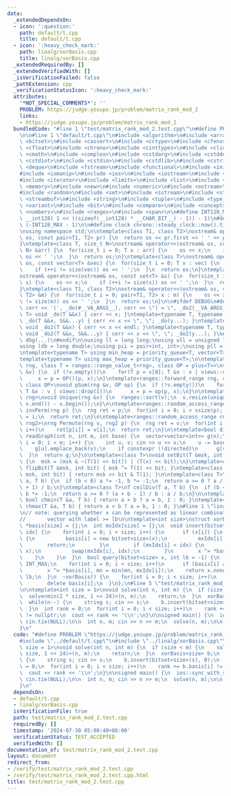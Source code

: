 ```yaml
---
data:
  _extendedDependsOn:
  - icon: ':question:'
    path: default/t.cpp
    title: default/t.cpp
  - icon: ':heavy_check_mark:'
    path: linalg/xorBasis.cpp
    title: linalg/xorBasis.cpp
  _extendedRequiredBy: []
  _extendedVerifiedWith: []
  _isVerificationFailed: false
  _pathExtension: cpp
  _verificationStatusIcon: ':heavy_check_mark:'
  attributes:
    '*NOT_SPECIAL_COMMENTS*': ''
    PROBLEM: https://judge.yosupo.jp/problem/matrix_rank_mod_2
    links:
    - https://judge.yosupo.jp/problem/matrix_rank_mod_2
  bundledCode: "#line 1 \"test/matrix_rank_mod_2.test.cpp\"\n#define PROBLEM \"https://judge.yosupo.jp/problem/matrix_rank_mod_2\"\
    \n\n#line 1 \"default/t.cpp\"\n#include <algorithm>\n#include <array>\n#include\
    \ <bitset>\n#include <cassert>\n#include <cctype>\n#include <cfenv>\n#include\
    \ <cfloat>\n#include <chrono>\n#include <cinttypes>\n#include <climits>\n#include\
    \ <cmath>\n#include <complex>\n#include <cstdarg>\n#include <cstddef>\n#include\
    \ <cstdint>\n#include <cstdio>\n#include <cstdlib>\n#include <cstring>\n#include\
    \ <deque>\n#include <fstream>\n#include <functional>\n#include <initializer_list>\n\
    #include <iomanip>\n#include <ios>\n#include <iostream>\n#include <istream>\n\
    #include <iterator>\n#include <limits>\n#include <list>\n#include <map>\n#include\
    \ <memory>\n#include <new>\n#include <numeric>\n#include <ostream>\n#include <queue>\n\
    #include <random>\n#include <set>\n#include <sstream>\n#include <stack>\n#include\
    \ <streambuf>\n#include <string>\n#include <tuple>\n#include <type_traits>\n#include\
    \ <variant>\n#include <bit>\n#include <compare>\n#include <concepts>\n#include\
    \ <numbers>\n#include <ranges>\n#include <span>\n\n#define INT128_MAX (__int128)(((unsigned\
    \ __int128) 1 << ((sizeof(__int128) * __CHAR_BIT__) - 1)) - 1)\n#define INT128_MIN\
    \ (-INT128_MAX - 1)\n\n#define clock chrono::steady_clock::now().time_since_epoch().count()\n\
    \nusing namespace std;\n\ntemplate<class T1, class T2>\nostream& operator<<(ostream&\
    \ os, const pair<T1, T2> pr) {\n  return os << pr.first << ' ' << pr.second;\n\
    }\ntemplate<class T, size_t N>\nostream& operator<<(ostream& os, const array<T,\
    \ N> &arr) {\n  for(size_t i = 0; T x : arr) {\n    os << x;\n    if (++i != N)\
    \ os << ' ';\n  }\n  return os;\n}\ntemplate<class T>\nostream& operator<<(ostream&\
    \ os, const vector<T> &vec) {\n  for(size_t i = 0; T x : vec) {\n    os << x;\n\
    \    if (++i != size(vec)) os << ' ';\n  }\n  return os;\n}\ntemplate<class T>\n\
    ostream& operator<<(ostream& os, const set<T> &s) {\n  for(size_t i = 0; T x :\
    \ s) {\n    os << x;\n    if (++i != size(s)) os << ' ';\n  }\n  return os;\n\
    }\ntemplate<class T1, class T2>\nostream& operator<<(ostream& os, const map<T1,\
    \ T2> &m) {\n  for(size_t i = 0; pair<T1, T2> x : m) {\n    os << x;\n    if (++i\
    \ != size(m)) os << ' ';\n  }\n  return os;\n}\n\n#ifdef DEBUG\n#define dbg(...)\
    \ cerr << '(', _do(#__VA_ARGS__), cerr << \") = \", _do2(__VA_ARGS__)\ntemplate<typename\
    \ T> void _do(T &&x) { cerr << x; }\ntemplate<typename T, typename ...S> void\
    \ _do(T &&x, S&&...y) { cerr << x << \", \"; _do(y...); }\ntemplate<typename T>\
    \ void _do2(T &&x) { cerr << x << endl; }\ntemplate<typename T, typename ...S>\
    \ void _do2(T &&x, S&&...y) { cerr << x << \", \"; _do2(y...); }\n#else\n#define\
    \ dbg(...)\n#endif\n\nusing ll = long long;\nusing ull = unsigned long long;\n\
    using ldb = long double;\nusing pii = pair<int, int>;\nusing pll = pair<ll, ll>;\n\
    \ntemplate<typename T> using min_heap = priority_queue<T, vector<T>, greater<T>>;\n\
    template<typename T> using max_heap = priority_queue<T>;\n\ntemplate<ranges::forward_range\
    \ rng, class T = ranges::range_value_t<rng>, class OP = plus<T>>\nvoid pSum(rng\
    \ &v) {\n  if (!v.empty())\n    for(T p = v[0]; T &x : v | views::drop(1))\n \
    \     x = p = OP()(p, x);\n}\ntemplate<ranges::forward_range rng, class T = ranges::range_value_t<rng>,\
    \ class OP>\nvoid pSum(rng &v, OP op) {\n  if (!v.empty())\n    for(T p = v[0];\
    \ T &x : v | views::drop(1))\n      x = p = op(p, x);\n}\n\ntemplate<ranges::forward_range\
    \ rng>\nvoid Unique(rng &v) {\n  ranges::sort(v);\n  v.resize(unique(v.begin(),\
    \ v.end()) - v.begin());\n}\n\ntemplate<ranges::random_access_range rng>\nrng\
    \ invPerm(rng p) {\n  rng ret = p;\n  for(int i = 0; i < ssize(p); i++)\n    ret[p[i]]\
    \ = i;\n  return ret;\n}\n\ntemplate<ranges::random_access_range rng, ranges::random_access_range\
    \ rng2>\nrng Permute(rng v, rng2 p) {\n  rng ret = v;\n  for(int i = 0; i < ssize(p);\
    \ i++)\n    ret[p[i]] = v[i];\n  return ret;\n}\n\ntemplate<bool directed>\nvector<vector<int>>\
    \ readGraph(int n, int m, int base) {\n  vector<vector<int>> g(n);\n  for(int\
    \ i = 0; i < m; i++) {\n    int u, v; cin >> u >> v;\n    u -= base, v -= base;\n\
    \    g[u].emplace_back(v);\n    if constexpr (!directed)\n      g[v].emplace_back(u);\n\
    \  }\n  return g;\n}\n\ntemplate<class T>\nvoid setBit(T &msk, int bit, bool x)\
    \ {\n  msk = (msk & ~(T(1) << bit)) | (T(x) << bit);\n}\ntemplate<class T> void\
    \ flipBit(T &msk, int bit) { msk ^= T(1) << bit; }\ntemplate<class T> bool getBit(T\
    \ msk, int bit) { return msk >> bit & T(1); }\n\ntemplate<class T>\nT floorDiv(T\
    \ a, T b) {\n  if (b < 0) a *= -1, b *= -1;\n  return a >= 0 ? a / b : (a - b\
    \ + 1) / b;\n}\ntemplate<class T>\nT ceilDiv(T a, T b) {\n  if (b < 0) a *= -1,\
    \ b *= -1;\n  return a >= 0 ? (a + b - 1) / b : a / b;\n}\n\ntemplate<class T>\
    \ bool chmin(T &a, T b) { return a > b ? a = b, 1 : 0; }\ntemplate<class T> bool\
    \ chmax(T &a, T b) { return a < b ? a = b, 1 : 0; }\n#line 1 \"linalg/xorBasis.cpp\"\
    \n// note: querying whether x can be represented as linear combination of some\n\
    //       vector with label >= lb\n\ntemplate<int size>\nstruct xorBasis {\n  bitset<size>\
    \ *basis[size] = {};\n  int mxIdx[size] = {};\n  void insert(bitset<size> x, int\
    \ idx) {\n    for(int i = 0; i < size; i++) {\n      if (x[i]) {\n        if (!basis[i])\
    \ {\n          basis[i] = new bitset<size>(x);\n          mxIdx[i] = idx;\n  \
    \        return;\n        }\n        if (mxIdx[i] < idx) {\n          swap(*basis[i],\
    \ x);\n          swap(mxIdx[i], idx);\n        }\n        x ^= *basis[i];\n  \
    \    }\n    }\n  }\n  bool query(bitset<size> x, int lb = -1) {\n    int mn =\
    \ INT_MAX;\n    for(int i = 0; i < size; i++)\n      if (basis[i] and x[i])\n\
    \        x ^= *basis[i], mn = min(mn, mxIdx[i]);\n    return x.none() and mn >=\
    \ lb;\n  }\n  ~xorBasis() {\n    for(int i = 0; i < size; i++)\n      if (basis[i])\n\
    \        delete basis[i];\n  }\n};\n#line 5 \"test/matrix_rank_mod_2.test.cpp\"\
    \n\ntemplate<int size = 1>\nvoid solve(int n, int m) {\n  if (size < m) {\n  \
    \  solve<min(2 * size, 1 << 24)>(n, m);\n    return;\n  }\n  xorBasis<size> b;\n\
    \  while(n--) {\n    string s; cin >> s;\n    b.insert(bitset<size>(s), 0);\n\
    \  }\n  int rank = 0;\n  for(int i = 0; i < size; i++)\n    rank += b.basis[i]\
    \ != nullptr;\n  cout << rank << '\\n';\n}\n\nsigned main() {\n  ios::sync_with_stdio(false),\
    \ cin.tie(NULL);\n\n  int n, m; cin >> n >> m;\n  solve(n, m);\n\n  return 0;\n\
    }\n"
  code: "#define PROBLEM \"https://judge.yosupo.jp/problem/matrix_rank_mod_2\"\n\n\
    #include \"../default/t.cpp\"\n#include \"../linalg/xorBasis.cpp\"\n\ntemplate<int\
    \ size = 1>\nvoid solve(int n, int m) {\n  if (size < m) {\n    solve<min(2 *\
    \ size, 1 << 24)>(n, m);\n    return;\n  }\n  xorBasis<size> b;\n  while(n--)\
    \ {\n    string s; cin >> s;\n    b.insert(bitset<size>(s), 0);\n  }\n  int rank\
    \ = 0;\n  for(int i = 0; i < size; i++)\n    rank += b.basis[i] != nullptr;\n\
    \  cout << rank << '\\n';\n}\n\nsigned main() {\n  ios::sync_with_stdio(false),\
    \ cin.tie(NULL);\n\n  int n, m; cin >> n >> m;\n  solve(n, m);\n\n  return 0;\n\
    }\n"
  dependsOn:
  - default/t.cpp
  - linalg/xorBasis.cpp
  isVerificationFile: true
  path: test/matrix_rank_mod_2.test.cpp
  requiredBy: []
  timestamp: '2024-07-30 05:00:40+08:00'
  verificationStatus: TEST_ACCEPTED
  verifiedWith: []
documentation_of: test/matrix_rank_mod_2.test.cpp
layout: document
redirect_from:
- /verify/test/matrix_rank_mod_2.test.cpp
- /verify/test/matrix_rank_mod_2.test.cpp.html
title: test/matrix_rank_mod_2.test.cpp
---
```

